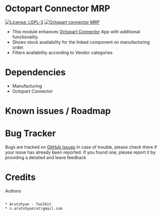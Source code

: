 # Octopart Connector MRP

[![License: LGPL-3](https://img.shields.io/badge/licence-LGPL--3-blue.png)](https://www.gnu.org/licenses/lgpl-3.0.en.html)
[![Octopart connector MRP](https://img.shields.io/badge/github-Octopart%20Connector-brightgreen?logo=github)](https://github.com/arutsh/octopart_connector)



* This module enhances [Octopart Connector](https://github.com/arutsh/octopart_connector/tree/15.0/octopart_connector)  App with additional functionality.
* Shows stock availability for the linked component on manufacturing order.
* Filters availability according to Vendor categories



Dependencies
=============
* Manufacturing
* Octopart Connector




Known issues / Roadmap
======================



Bug Tracker
===========

Bugs are tracked on [GitHub Issues](https://github.com/arutsh/octopart_connector/issues)
In case of trouble, please check there if your issue has already been reported.
If you found one, please report  it by providing a detailed and leave feedback


Credits
=======

Authors
~~~~~~~

* Arutshyan - ToolKit
* n.arutshyan(at)gmail.com
